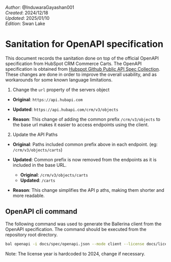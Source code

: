_Author_:  @InduwaraGayashan001 \
_Created_: 2024/12/18 \
_Updated_: 2025/01/10 \
_Edition_: Swan Lake

# Sanitation for OpenAPI specification

This document records the sanitation done on top of the official OpenAPI specification from HubSpot CRM Commerce Carts. 
The OpenAPI specification is obtained from [Hubspot Github Public API Spec Collection](https://github.com/HubSpot/HubSpot-public-api-spec-collection/blob/main/PublicApiSpecs/CRM/Carts/Rollouts/424/v3/carts.json).
These changes are done in order to improve the overall usability, and as workarounds for some known language limitations.

1. Change the `url` property of the servers object
- **Original**: 
```https://api.hubapi.com```

- **Updated**: 
```https://api.hubapi.com/crm/v3/objects```

- **Reason**:  This change of adding the common prefix `/crm/v3/objects` to the base url makes it easier to access endpoints using the client.

2. Update the API Paths
- **Original**: Paths included common prefix above in each endpoint. (eg: ```/crm/v3/objects/carts```)

- **Updated**: Common prefix is now removed from the endpoints as it is included in the base URL.
  - **Original**: ```/crm/v3/objects/carts```
  - **Updated**: ```/carts```

- **Reason**:  This change simplifies the API p aths, making them shorter and more readable.

## OpenAPI cli command

The following command was used to generate the Ballerina client from the OpenAPI specification. The command should be executed from the repository root directory.

```bash
bal openapi -i docs/spec/openapi.json --mode client --license docs/license.txt -o ballerina
```
Note: The license year is hardcoded to 2024, change if necessary.
